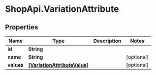 # ShopApi.VariationAttribute

## Properties
Name | Type | Description | Notes
------------ | ------------- | ------------- | -------------
**id** | **String** |  | 
**name** | **String** |  | [optional] 
**values** | [**[VariationAttributeValue]**](VariationAttributeValue.md) |  | [optional] 


